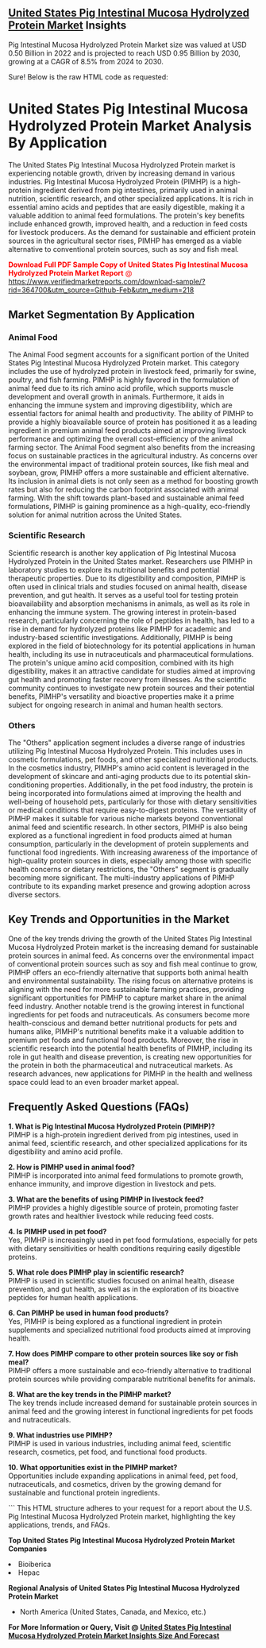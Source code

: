 <h2><a href="https://www.verifiedmarketreports.com/download-sample/?rid=364700&amp;utm_source=Github-Feb&amp;utm_medium=218" target="_blank">United States Pig Intestinal Mucosa Hydrolyzed Protein Market</a> Insights</h2><p>Pig Intestinal Mucosa Hydrolyzed Protein Market size was valued at USD 0.50 Billion in 2022 and is projected to reach USD 0.95 Billion by 2030, growing at a CAGR of 8.5% from 2024 to 2030.</p><p>Sure! Below is the raw HTML code as requested:  <h1>United States Pig Intestinal Mucosa Hydrolyzed Protein Market Analysis By Application</h1> <p>The United States Pig Intestinal Mucosa Hydrolyzed Protein market is experiencing notable growth, driven by increasing demand in various industries. Pig Intestinal Mucosa Hydrolyzed Protein (PIMHP) is a high-protein ingredient derived from pig intestines, primarily used in animal nutrition, scientific research, and other specialized applications. It is rich in essential amino acids and peptides that are easily digestible, making it a valuable addition to animal feed formulations. The protein's key benefits include enhanced growth, improved health, and a reduction in feed costs for livestock producers. As the demand for sustainable and efficient protein sources in the agricultural sector rises, PIMHP has emerged as a viable alternative to conventional protein sources, such as soy and fish meal. <p><span class=""><span style="color: #ff0000;"><strong>Download Full PDF Sample Copy of United States Pig Intestinal Mucosa Hydrolyzed Protein Market Report</strong> @ </span><a href="https://www.verifiedmarketreports.com/download-sample/?rid=364700&amp;utm_source=Github-Feb&amp;utm_medium=218" target="_blank">https://www.verifiedmarketreports.com/download-sample/?rid=364700&amp;utm_source=Github-Feb&amp;utm_medium=218</a></span></p></p> <h2>Market Segmentation By Application</h2> <h3>Animal Food</h3> <p>The Animal Food segment accounts for a significant portion of the United States Pig Intestinal Mucosa Hydrolyzed Protein market. This category includes the use of hydrolyzed protein in livestock feed, primarily for swine, poultry, and fish farming. PIMHP is highly favored in the formulation of animal feed due to its rich amino acid profile, which supports muscle development and overall growth in animals. Furthermore, it aids in enhancing the immune system and improving digestibility, which are essential factors for animal health and productivity. The ability of PIMHP to provide a highly bioavailable source of protein has positioned it as a leading ingredient in premium animal feed products aimed at improving livestock performance and optimizing the overall cost-efficiency of the animal farming sector. The Animal Food segment also benefits from the increasing focus on sustainable practices in the agricultural industry. As concerns over the environmental impact of traditional protein sources, like fish meal and soybean, grow, PIMHP offers a more sustainable and efficient alternative. Its inclusion in animal diets is not only seen as a method for boosting growth rates but also for reducing the carbon footprint associated with animal farming. With the shift towards plant-based and sustainable animal feed formulations, PIMHP is gaining prominence as a high-quality, eco-friendly solution for animal nutrition across the United States. <h3>Scientific Research</h3> <p>Scientific research is another key application of Pig Intestinal Mucosa Hydrolyzed Protein in the United States market. Researchers use PIMHP in laboratory studies to explore its nutritional benefits and potential therapeutic properties. Due to its digestibility and composition, PIMHP is often used in clinical trials and studies focused on animal health, disease prevention, and gut health. It serves as a useful tool for testing protein bioavailability and absorption mechanisms in animals, as well as its role in enhancing the immune system. The growing interest in protein-based research, particularly concerning the role of peptides in health, has led to a rise in demand for hydrolyzed proteins like PIMHP for academic and industry-based scientific investigations. Additionally, PIMHP is being explored in the field of biotechnology for its potential applications in human health, including its use in nutraceuticals and pharmaceutical formulations. The protein's unique amino acid composition, combined with its high digestibility, makes it an attractive candidate for studies aimed at improving gut health and promoting faster recovery from illnesses. As the scientific community continues to investigate new protein sources and their potential benefits, PIMHP's versatility and bioactive properties make it a prime subject for ongoing research in animal and human health sectors. <h3>Others</h3> <p>The "Others" application segment includes a diverse range of industries utilizing Pig Intestinal Mucosa Hydrolyzed Protein. This includes uses in cosmetic formulations, pet foods, and other specialized nutritional products. In the cosmetics industry, PIMHP's amino acid content is leveraged in the development of skincare and anti-aging products due to its potential skin-conditioning properties. Additionally, in the pet food industry, the protein is being incorporated into formulations aimed at improving the health and well-being of household pets, particularly for those with dietary sensitivities or medical conditions that require easy-to-digest proteins. The versatility of PIMHP makes it suitable for various niche markets beyond conventional animal feed and scientific research. In other sectors, PIMHP is also being explored as a functional ingredient in food products aimed at human consumption, particularly in the development of protein supplements and functional food ingredients. With increasing awareness of the importance of high-quality protein sources in diets, especially among those with specific health concerns or dietary restrictions, the "Others" segment is gradually becoming more significant. The multi-industry applications of PIMHP contribute to its expanding market presence and growing adoption across diverse sectors. <h2>Key Trends and Opportunities in the Market</h2> <p>One of the key trends driving the growth of the United States Pig Intestinal Mucosa Hydrolyzed Protein market is the increasing demand for sustainable protein sources in animal feed. As concerns over the environmental impact of conventional protein sources such as soy and fish meal continue to grow, PIMHP offers an eco-friendly alternative that supports both animal health and environmental sustainability. The rising focus on alternative proteins is aligning with the need for more sustainable farming practices, providing significant opportunities for PIMHP to capture market share in the animal feed industry. Another notable trend is the growing interest in functional ingredients for pet foods and nutraceuticals. As consumers become more health-conscious and demand better nutritional products for pets and humans alike, PIMHP's nutritional benefits make it a valuable addition to premium pet foods and functional food products. Moreover, the rise in scientific research into the potential health benefits of PIMHP, including its role in gut health and disease prevention, is creating new opportunities for the protein in both the pharmaceutical and nutraceutical markets. As research advances, new applications for PIMHP in the health and wellness space could lead to an even broader market appeal. <h2>Frequently Asked Questions (FAQs)</h2> <p><strong>1. What is Pig Intestinal Mucosa Hydrolyzed Protein (PIMHP)?</strong><br>PIMHP is a high-protein ingredient derived from pig intestines, used in animal feed, scientific research, and other specialized applications for its digestibility and amino acid profile.</p> <p><strong>2. How is PIMHP used in animal food?</strong><br>PIMHP is incorporated into animal feed formulations to promote growth, enhance immunity, and improve digestion in livestock and pets.</p> <p><strong>3. What are the benefits of using PIMHP in livestock feed?</strong><br>PIMHP provides a highly digestible source of protein, promoting faster growth rates and healthier livestock while reducing feed costs.</p> <p><strong>4. Is PIMHP used in pet food?</strong><br>Yes, PIMHP is increasingly used in pet food formulations, especially for pets with dietary sensitivities or health conditions requiring easily digestible proteins.</p> <p><strong>5. What role does PIMHP play in scientific research?</strong><br>PIMHP is used in scientific studies focused on animal health, disease prevention, and gut health, as well as in the exploration of its bioactive peptides for human health applications.</p> <p><strong>6. Can PIMHP be used in human food products?</strong><br>Yes, PIMHP is being explored as a functional ingredient in protein supplements and specialized nutritional food products aimed at improving health.</p> <p><strong>7. How does PIMHP compare to other protein sources like soy or fish meal?</strong><br>PIMHP offers a more sustainable and eco-friendly alternative to traditional protein sources while providing comparable nutritional benefits for animals.</p> <p><strong>8. What are the key trends in the PIMHP market?</strong><br>The key trends include increased demand for sustainable protein sources in animal feed and the growing interest in functional ingredients for pet foods and nutraceuticals.</p> <p><strong>9. What industries use PIMHP?</strong><br>PIMHP is used in various industries, including animal feed, scientific research, cosmetics, pet food, and functional food products.</p> <p><strong>10. What opportunities exist in the PIMHP market?</strong><br>Opportunities include expanding applications in animal feed, pet food, nutraceuticals, and cosmetics, driven by the growing demand for sustainable and functional protein ingredients.</p> ``` This HTML structure adheres to your request for a report about the U.S. Pig Intestinal Mucosa Hydrolyzed Protein market, highlighting the key applications, trends, and FAQs.</p><p><strong>Top United States Pig Intestinal Mucosa Hydrolyzed Protein Market Companies</strong></p><div data-test-id=""><p><li>Bioiberica</li><li> Hepac</li></p><div><strong>Regional Analysis of&nbsp;United States Pig Intestinal Mucosa Hydrolyzed Protein Market</strong></div><ul><li dir="ltr"><p dir="ltr">North America&nbsp;(United States, Canada, and Mexico, etc.)</p></li></ul><p><strong>For More Information or Query, Visit @&nbsp;</strong><strong><a href="https://www.verifiedmarketreports.com/product/pig-intestinal-mucosa-hydrolyzed-protein-market/?utm_source=Github-Feb&amp;utm_medium=218" target="_blank">United States Pig Intestinal Mucosa Hydrolyzed Protein Market Insights Size And Forecast</a></strong></p></div>

